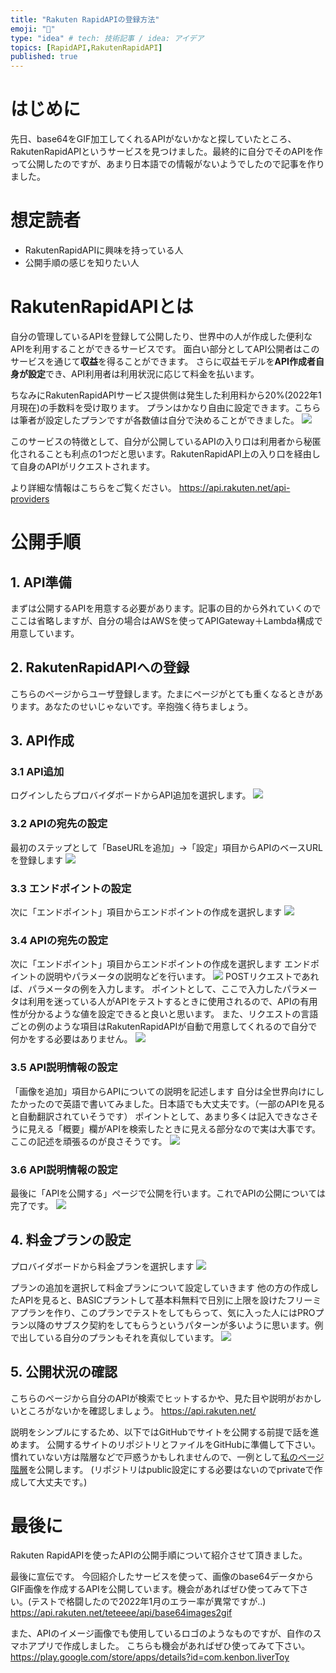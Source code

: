 ```yaml
---
title: "Rakuten RapidAPIの登録方法"
emoji: "🌟"
type: "idea" # tech: 技術記事 / idea: アイデア
topics: [RapidAPI,RakutenRapidAPI]
published: true
---
```

# はじめに
先日、base64をGIF加工してくれるAPIがないかなと探していたところ、RakutenRapidAPIというサービスを見つけました。最終的に自分でそのAPIを作って公開したのですが、あまり日本語での情報がないようでしたので記事を作りました。

# 想定読者
- RakutenRapidAPIに興味を持っている人
- 公開手順の感じを知りたい人

# RakutenRapidAPIとは
自分の管理しているAPIを登録して公開したり、世界中の人が作成した便利なAPIを利用することができるサービスです。
面白い部分としてAPI公開者はこのサービスを通じて**収益**を得ることができます。
さらに収益モデルを**API作成者自身が設定**でき、API利用者は利用状況に応じて料金を払います。

ちなみにRakutenRapidAPIサービス提供側は発生した利用料から20%(2022年1月現在)の手数料を受け取ります。
プランはかなり自由に設定できます。こちらは筆者が設定したプランですが各数値は自分で決めることができました。
![](/images/rakutenAPI/rakuten1.png)

このサービスの特徴として、自分が公開しているAPIの入り口は利用者から秘匿化されることも利点の1つだと思います。RakutenRapidAPI上の入り口を経由して自身のAPIがリクエストされます。

より詳細な情報はこちらをご覧ください。
https://api.rakuten.net/api-providers

# 公開手順
## 1. API準備
まずは公開するAPIを用意する必要があります。記事の目的から外れていくのでここは省略しますが、自分の場合はAWSを使ってAPIGateway＋Lambda構成で用意しています。

## 2. RakutenRapidAPIへの登録
こちらのページからユーザ登録します。たまにページがとても重くなるときがあります。あなたのせいじゃないです。辛抱強く待ちましょう。

## 3. API作成
### 3.1 API追加
ログインしたらプロバイダボードからAPI追加を選択します。
![](/images/rakutenAPI/rakuten6.png)

### 3.2 APIの宛先の設定
最初のステップとして「BaseURLを追加」→「設定」項目からAPIのベースURLを登録します
![](/images/rakutenAPI/rakuten2.png)

### 3.3 エンドポイントの設定
次に「エンドポイント」項目からエンドポイントの作成を選択します
![](/images/rakutenAPI/rakuten3.png)

### 3.4 APIの宛先の設定
次に「エンドポイント」項目からエンドポイントの作成を選択します
エンドポイントの説明やパラメータの説明などを行います。
![](/images/rakutenAPI/rakuten4.png)
POSTリクエストであれば、パラメータの例を入力します。
ポイントとして、ここで入力したパラメータは利用を迷っている人がAPIをテストするときに使用されるので、APIの有用性が分かるような値を設定できると良いと思います。
また、リクエストの言語ごとの例のような項目はRakutenRapidAPIが自動で用意してくれるので自分で何かをする必要はありません。
![](/images/rakutenAPI/rakuten5.png)

### 3.5 API説明情報の設定
「画像を追加」項目からAPIについての説明を記述します
自分は全世界向けにしたかったので英語で書いてみました。日本語でも大丈夫です。（一部のAPIを見ると自動翻訳されていそうです）
ポイントとして、あまり多くは記入できなさそうに見える「概要」欄がAPIを検索したときに見える部分なので実は大事です。ここの記述を頑張るのが良さそうです。
![](/images/rakutenAPI/rakuten7.png)

### 3.6 API説明情報の設定
最後に「APIを公開する」ページで公開を行います。これでAPIの公開については完了です。
![](/images/rakutenAPI/rakuten8.png)

## 4. 料金プランの設定
プロバイダボードから料金プランを選択します
![](/images/rakutenAPI/rakuten9.png)

プランの追加を選択して料金プランについて設定していきます
他の方の作成したAPIを見ると、BASICプラントして基本料無料で日別に上限を設けたフリーミアプランを作り、このプランでテストをしてもらって、気に入った人にはPROプラン以降のサブスク契約をしてもらうというパターンが多いように思います。例で出している自分のプランもそれを真似しています。
![](/images/rakutenAPI/rakuten10.png)

## 5. 公開状況の確認
こちらのページから自分のAPIが検索でヒットするかや、見た目や説明がおかしいところがないかを確認しましょう。
https://api.rakuten.net/

説明をシンプルにするため、以下ではGitHubでサイトを公開する前提で話を進めます。
公開するサイトのリポジトリとファイルをGitHubに準備して下さい。
慣れていない方は階層などで戸惑うかもしれませんので、一例として[私のページ階層](https://github.com/teteeee/myhomepage)を公開します。
(リポジトリはpublic設定にする必要はないのでprivateで作成して大丈夫です。)

# 最後に
Rakuten RapidAPIを使ったAPIの公開手順について紹介させて頂きました。

最後に宣伝です。
今回紹介したサービスを使って、画像のbase64データからGIF画像を作成するAPIを公開しています。機会があればぜひ使ってみて下さい。(テストで格闘したので2022年1月のエラー率が異常ですが..)
https://api.rakuten.net/teteeee/api/base64images2gif

また、APIのイメージ画像でも使用しているロゴのようなものですが、自作のスマホアプリで作成しました。
こちらも機会があればぜひ使ってみて下さい。
https://play.google.com/store/apps/details?id=com.kenbon.liverToy
